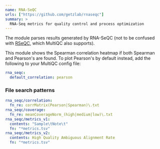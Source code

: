 ```yaml
---
name: RNA-SeQC
urls: ["https://github.com/getzlab/rnaseqc"]
summary: >
  RNA-Seq metrics for quality control and process optimization
---
```


The module parses results generated by RNA-SeQC (not to be confused with
[RSeQC](http://rseqc.sourceforge.net/), which MultiQC also supports).

This module shows the Spearman correlation heatmap if both
Spearman and Pearson's are found. To plot Pearson's by default instead,
add the following to your MultiQC config file:

```yaml
rna_seqc:
  default_correlation: pearson
```

### File search patterns

```yaml
rna_seqc/correlation:
  fn_re: corrMatrix(Pearson|Spearman)\.txt
rna_seqc/coverage:
  fn_re: meanCoverageNorm_(high|medium|low)\.txt
rna_seqc/metrics_v1:
  contents: "Sample\tNote\t"
  fn: "*metrics.tsv"
rna_seqc/metrics_v2:
  contents: High Quality Ambiguous Alignment Rate
  fn: "*metrics.tsv"
```
